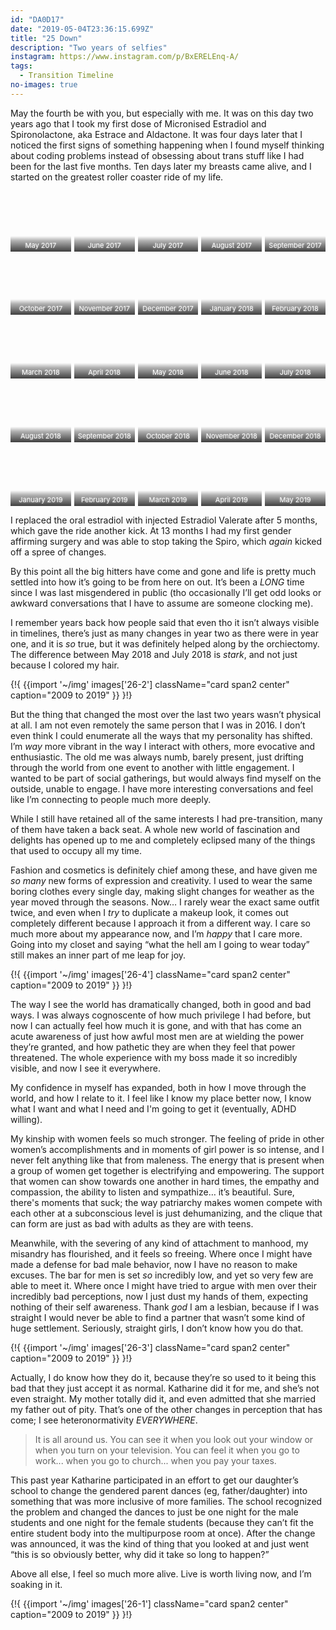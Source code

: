 ```yaml
---
id: "DA0D17"
date: "2019-05-04T23:36:15.699Z"
title: "25 Down"
description: "Two years of selfies"
instagram: https://www.instagram.com/p/BxERELEnq-A/
tags:
  - Transition Timeline
no-images: true
---
```


<style>

  .square {
    width: 100%;
    position: relative;
    margin-bottom: 1em;
  }
  .square:after {
    content: "";
    display: block;
    padding-bottom: 100%;
  }
  .square > * {
    position: absolute;
    width: 100%;
    height: 100%;
    display: flex;
    justify-content: stretch;
    align-items: stretch;
  }

  .gridbyfive {
    flex: 1;
    display: grid;
    grid-template-columns: repeat(5, 1fr);
    grid-template-rows: 1fr 1fr 1fr 1fr 1fr;
    grid-gap: 5px;
  }

  .gridbyfive a {
    background-size: cover;
    background-position: center top;
    background-repeat: no-repeat;
    align-items: flex-end;
    display: flex;
    justify-content: stretch;
    text-decoration: none !important;
  }

  .gridbyfive a span {
    flex: 1;
    padding-bottom: 3px;
    display: flex;
    align-items: flex-end;
    justify-content: center;
    text-decoration: none !important;
    text-align: center;
    text-shadow: 0 0 3px rgba(255,255,255,0.5);
    background: linear-gradient(0, rgba(0,0,0,0.75) 0, rgba(0,0,0,0.3) 70%, rgba(0,0,0,0) 100%);
    height: 2em;
    font-size: 11px;
    color: white;
  }
</style>


May the fourth be with you, but especially with me. It was on this day two years ago that I took my first dose of Micronised Estradiol and Spironolactone, aka Estrace and Aldactone. It was four days later that I noticed the first signs of something happening when I found myself thinking about coding problems instead of obsessing about trans stuff like I had been for the last five months. Ten days later my breasts came alive, and I started on the greatest roller coaster ride of my life.

<div class="square"><div>
  <div class="gridbyfive">
    <a href="../01.jpeg" style="background-image: url(../01.576w.jpeg);"><span>May 2017      </span></a>
    <a href="../02.jpeg" style="background-image: url(../02.576w.jpeg);"><span>June 2017     </span></a>
    <a href="../03.jpeg" style="background-image: url(../03.576w.jpeg);"><span>July 2017     </span></a>
    <a href="../04.jpeg" style="background-image: url(../04.576w.jpeg);"><span>August 2017   </span></a>
    <a href="../05.jpeg" style="background-image: url(../05.576w.jpeg);"><span>September 2017</span></a>
    <a href="../06.jpeg" style="background-image: url(../06.576w.jpeg);"><span>October 2017  </span></a>
    <a href="../07.jpeg" style="background-image: url(../07.576w.jpeg);"><span>November 2017 </span></a>
    <a href="../08.jpeg" style="background-image: url(../08.576w.jpeg);background-position: center;"><span>December 2017 </span></a>
    <a href="../09.jpeg" style="background-image: url(../09.576w.jpeg);"><span>January 2018  </span></a>
    <a href="../10.jpeg" style="background-image: url(../10.576w.jpeg);"><span>February 2018 </span></a>
    <a href="../11.jpeg" style="background-image: url(../11.576w.jpeg);"><span>March 2018    </span></a>
    <a href="../12.jpeg" style="background-image: url(../12.576w.jpeg);"><span>April 2018    </span></a>
    <a href="../13.jpeg" style="background-image: url(../13.576w.jpeg);"><span>May 2018      </span></a>
    <a href="../14.jpeg" style="background-image: url(../14.576w.jpeg);"><span>June 2018     </span></a>
    <a href="../15.jpeg" style="background-image: url(../15.576w.jpeg);"><span>July 2018     </span></a>
    <a href="../16.jpeg" style="background-image: url(../16.576w.jpeg);"><span>August 2018   </span></a>
    <a href="../17.jpeg" style="background-image: url(../17.576w.jpeg);"><span>September 2018</span></a>
    <a href="../18.jpeg" style="background-image: url(../18.576w.jpeg);"><span>October 2018  </span></a>
    <a href="../19.jpeg" style="background-image: url(../19.576w.jpeg);"><span>November 2018 </span></a>
    <a href="../20.jpeg" style="background-image: url(../20.576w.jpeg);"><span>December 2018 </span></a>
    <a href="../21.jpeg" style="background-image: url(../21.576w.jpeg);"><span>January 2019  </span></a>
    <a href="../22.jpeg" style="background-image: url(../22.576w.jpeg);"><span>February 2019 </span></a>
    <a href="../23.jpeg" style="background-image: url(../23.576w.jpeg);"><span>March 2019    </span></a>
    <a href="../24.jpeg" style="background-image: url(../24.576w.jpeg);"><span>April 2019    </span></a>
    <a href="../25.jpeg" style="background-image: url(../25.576w.jpeg);"><span>May 2019      </span></a>
  </div>
</div></div>


I replaced the oral estradiol with injected Estradiol Valerate after 5 months, which gave the ride another kick. At 13 months I had my first gender affirming surgery and was able to stop taking the Spiro, which *again* kicked off a spree of changes.

By this point all the big hitters have come and gone and life is pretty much settled into how it’s going to be from here on out. It’s been a *LONG* time since I was last misgendered in public (tho occasionally I’ll get odd looks or awkward conversations that I have to assume are someone clocking me).

I remember years back how people said that even tho it isn’t always visible in timelines, there’s just as many changes in year two as there were in year one, and it is *so* true, but it was definitely helped along by the orchiectomy. The difference between May 2018 and July 2018 is *stark*, and not just because I colored my hair.

{!{
  {{import '~/img' images['26-2']
    className="card span2 center"
    caption="2009 to 2019"
  }}
}!}

But the thing that changed the most over the last two years wasn’t physical at all. I am not even remotely the same person that I was in 2016. I don’t even think I could enumerate all the ways that my personality has shifted. I’m *way* more vibrant in the way I interact with others, more evocative and enthusiastic. The old me was always numb, barely present, just drifting through the world from one event to another with little engagement. I wanted to be part of social gatherings, but would always find myself on the outside, unable to engage. I have more interesting conversations and feel like I’m connecting to people much more deeply.

While I still have retained all of the same interests I had pre-transition, many of them have taken a back seat. A whole new world of fascination and delights has opened up to me and completely eclipsed many of the things that used to occupy all my time.

Fashion and cosmetics is definitely chief among these, and have given me *so many* new forms of expression and creativity. I used to wear the same boring clothes every single day, making slight changes for weather as the year moved through the seasons. Now… I rarely wear the exact same outfit twice, and even when I *try* to duplicate a makeup look, it comes out completely different because I approach it from a different way. I care so much more about my appearance now, and I’m *happy* that I care more. Going into my closet and saying “what the hell am I going to wear today” still makes an inner part of me leap for joy.

{!{
  {{import '~/img' images['26-4']
    className="card span2 center"
    caption="2009 to 2019"
  }}
}!}

The way I see the world has dramatically changed, both in good and bad ways. I was always cognoscente of how much privilege I had before, but now I can actually feel how much it is gone, and with that has come an acute awareness of just how awful most men are at wielding the power they’re granted, and how pathetic they are when they feel that power threatened. The whole experience with my boss made it so incredibly visible, and now I see it everywhere.

My confidence in myself has expanded, both in how I move through the world, and how I relate to it. I feel like I know my place better now, I know what I want and what I need and I'm going to get it (eventually, ADHD willing).

My kinship with women feels so much stronger. The feeling of pride in other women’s accomplishments and in moments of girl power is so intense, and I never felt anything like that from maleness. The energy that is present when a group of women get together is electrifying and empowering. The support that women can show towards one another in hard times, the empathy and compassion, the ability to listen and sympathize… it’s beautiful. Sure, there's moments that suck; the way patriarchy makes women compete with each other at a subconscious level is just dehumanizing, and the clique that can form are just as bad with adults as they are with teens.

Meanwhile, with the severing of any kind of attachment to manhood, my misandry has flourished, and it feels so freeing. Where once I might have made a defense for bad male behavior, now I have no reason to make excuses. The bar for men is set *so* incredibly low, and yet so very few are able to meet it. Where once I might have tried to argue with men over their incredibly bad perceptions, now I just dust my hands of them, expecting nothing of their self awareness. Thank *god* I am a lesbian, because if I was straight I would never be able to find a partner that wasn’t some kind of huge settlement. Seriously, straight girls, I don’t know how you do that.

{!{
  {{import '~/img' images['26-3']
    className="card span2 center"
    caption="2009 to 2019"
  }}
}!}

Actually, I do know how they do it, because they’re so used to it being this bad that they just accept it as normal. Katharine did it for me, and she’s not even straight. My mother totally did it, and even admitted that she married my father out of pity. That’s one of the other changes in perception that has come; I see heteronormativity *EVERYWHERE*.

> It is all around us. You can see it when you look out your window or when you turn on your television. You can feel it when you go to work... when you go to church... when you pay your taxes.

This past year Katharine participated in an effort to get our daughter’s school to change the gendered parent dances (eg, father/daughter) into something that was more inclusive of more families. The school recognized the problem and changed the dances to just be one night for the male students and one night for the female students (because they can’t fit the entire student body into the multipurpose room at once). After the change was announced, it was the kind of thing that you looked at and just went “this is so obviously better, why did it take so long to happen?”

Above all else, I feel so much more alive. Live is worth living now, and I’m soaking in it.

{!{
  {{import '~/img' images['26-1']
    className="card span2 center"
    caption="2009 to 2019"
  }}
}!}
